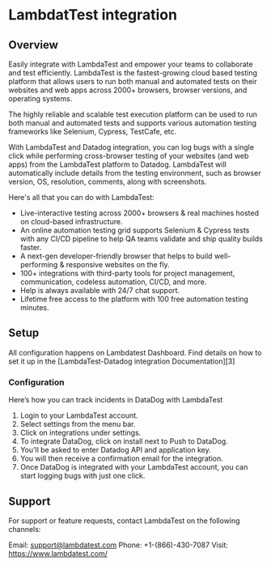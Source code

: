 # LambdatTest integration

## Overview

Easily integrate with LambdaTest and empower your teams to collaborate and test efficiently. LambdaTest is the fastest-growing cloud based testing platform that allows users to run both manual and automated tests on their websites and web apps across 2000+ browsers, browser versions, and operating systems. 

The highly reliable and scalable test execution platform can be used to run both manual and automated tests and supports various automation testing frameworks like Selenium, Cypress, TestCafe, etc.

With LambdaTest and Datadog integration, you can log bugs with a single click while performing cross-browser testing of your websites (and web apps) from the LambdaTest platform to Datadog. LambdaTest will automatically include details from the testing environment, such as browser version, OS, resolution, comments, along with screenshots.

Here's all that you can do with LambdaTest:  
- Live-interactive testing across 2000+ browsers & real machines hosted on cloud-based infrastructure.
- An online automation testing grid supports Selenium & Cypress tests with any CI/CD pipeline to help QA teams validate and ship quality builds faster.
- A next-gen developer-friendly browser that helps to build well-performing & responsive websites on the fly.
- 100+ integrations with third-party tools for project management, communication, codeless automation, CI/CD, and more.
- Help is always available with 24/7 chat support.
- Lifetime free access to the platform with 100 free automation testing minutes.

## Setup

All configuration happens on Lambdatest Dashboard. Find details on how to set it up in the [LambdaTest-Datadog integration Documentation][3]

### Configuration
Here’s how you can track incidents in DataDog with LambdaTest

1. Login to your LambdaTest account.
2. Select settings from the menu bar.
3. Click on integrations under settings.
4. To integrate DataDog, click on install next to Push to DataDog.
5. You’ll be asked to enter Datadog API and application key.
6. You will then receive a confirmation email for the integration.
7. Once DataDog is integrated with your LambdaTest account, you can start logging bugs with just one click.

## Support

For support or feature requests, contact LambdaTest on the following channels:

Email: support@lambdatest.com
Phone: +1-(866)-430-7087
Visit: https://www.lambdatest.com/ 

[1]: https://www.lambdatest.com/support/docs/datadog-integration/
